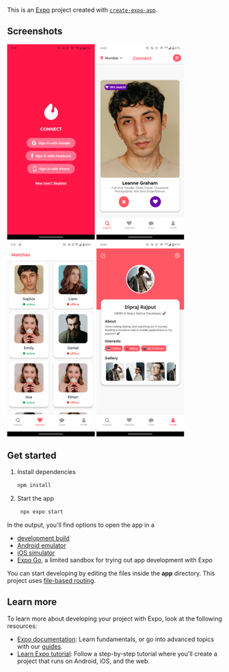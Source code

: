 This is an [Expo](https://expo.dev) project created with [`create-expo-app`](https://www.npmjs.com/package/create-expo-app).

## Screenshots

<img
width="205"
alt="Capture 1"
src="https://github.com/diprajgirase/connect-dating-app-react-native/blob/main/assets/images/preview-signin.png">
<img
width="205"
alt="Capture 2"
src="https://github.com/diprajgirase/connect-dating-app-react-native/blob/main/assets/images/preview-explore.png">
<img
width="205"
alt="Capture 3"
src="https://github.com/diprajgirase/connect-dating-app-react-native/blob/main/assets/images/preview-matches.png">
<img
width="205"
alt="Capture 4"
src="https://github.com/diprajgirase/connect-dating-app-react-native/blob/main/assets/images/preview-profile.png">


## Get started

1. Install dependencies

   ```bash
   npm install
   ```

2. Start the app

   ```bash
    npx expo start
   ```

In the output, you'll find options to open the app in a

- [development build](https://docs.expo.dev/develop/development-builds/introduction/)
- [Android emulator](https://docs.expo.dev/workflow/android-studio-emulator/)
- [iOS simulator](https://docs.expo.dev/workflow/ios-simulator/)
- [Expo Go](https://expo.dev/go), a limited sandbox for trying out app development with Expo

You can start developing by editing the files inside the **app** directory. This project uses [file-based routing](https://docs.expo.dev/router/introduction).


## Learn more

To learn more about developing your project with Expo, look at the following resources:

- [Expo documentation](https://docs.expo.dev/): Learn fundamentals, or go into advanced topics with our [guides](https://docs.expo.dev/guides).
- [Learn Expo tutorial](https://docs.expo.dev/tutorial/introduction/): Follow a step-by-step tutorial where you'll create a project that runs on Android, iOS, and the web.


